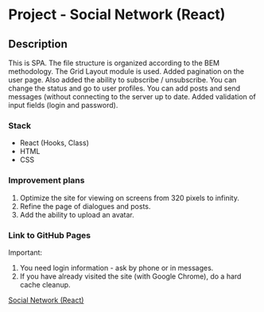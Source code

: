 # Project - Social Network (React)

## Description

This is SPA. The file structure is organized according to the BEM methodology. The Grid Layout module is used. Added pagination on the user page. Also added the ability to subscribe / unsubscribe. You can change the status and go to user profiles. You can add posts and send messages (without connecting to the server up to date. Added validation of input fields (login and password).  

### Stack

* React (Hooks, Class)
* HTML
* CSS

### Improvement plans

1. Optimize the site for viewing on screens from 320 pixels to infinity. 
2. Refine the page of dialogues and posts.
3. Add the ability to upload an avatar.

### Link to GitHub Pages

Important: 
1. You need login information - ask by phone or in messages.
2. If you have already visited the site (with Google Chrome), do a hard cache cleanup.

[Social Network (React)](https://zvmarina.github.io/social-network-react/#/users)